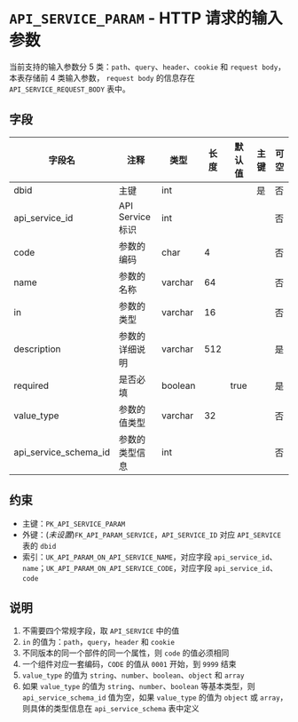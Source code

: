 # `API_SERVICE_PARAM` - HTTP 请求的输入参数

当前支持的输入参数分 5 类：`path`、`query`、`header`、`cookie` 和 `request body`，本表存储前 4 类输入参数，
`request body` 的信息存在 `API_SERVICE_REQUEST_BODY` 表中。

## 字段

| 字段名                | 注释             | 类型    | 长度 | 默认值 | 主键 | 可空 |
| --------------------- | ---------------- | ------- | ---- | ------ | ---- | ---- |
| dbid                  | 主键             | int     |      |        | 是   | 否   |
| api_service_id        | API Service 标识 | int     |      |        |      | 否   |
| code                  | 参数的编码       | char    | 4    |        |      | 否   |
| name                  | 参数的名称       | varchar | 64   |        |      | 否   |
| in                    | 参数的类型       | varchar | 16   |        |      | 否   |
| description           | 参数的详细说明   | varchar | 512  |        |      | 是   |
| required              | 是否必填         | boolean |      | true   |      | 是   |
| value_type            | 参数的值类型     | varchar | 32   |        |      | 否   |
| api_service_schema_id | 参数的类型信息   | int     |      |        |      | 否   |

## 约束

* 主键：`PK_API_SERVICE_PARAM`
* 外键：(*未设置*)`FK_API_PARAM_SERVICE`，`API_SERVICE_ID` 对应 `API_SERVICE` 表的 `dbid`
* 索引：`UK_API_PARAM_ON_API_SERVICE_NAME`，对应字段 `api_service_id`、`name`；`UK_API_PARAM_ON_API_SERVICE_CODE`，对应字段 `api_service_id`、`code`

## 说明

1. 不需要四个常规字段，取 `API_SERVICE` 中的值
2. `in` 的值为：`path`，`query`，`header` 和 `cookie`
3. 不同版本的同一个部件的同一个属性，则 `code` 的值必须相同
4. 一个组件对应一套编码，`CODE` 的值从 `0001` 开始，到 `9999` 结束
5. `value_type` 的值为 `string`、`number`、`boolean`、`object` 和 `array`
6. 如果 `value_type` 的值为 `string`、`number`、`boolean` 等基本类型，则 `api_service_schema_id` 值为空，如果 `value_type` 的值为 `object` 或 `array`，则具体的类型信息在 `api_service_schema` 表中定义